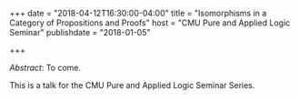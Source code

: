 +++
date = "2018-04-12T16:30:00-04:00"
title = "Isomorphisms in a Category of Propositions and Proofs"
host = "CMU Pure and Applied Logic Seminar"
publishdate = "2018-01-05"

+++

*Abstract*: To come.

This is a talk for the CMU Pure and Applied Logic Seminar Series.